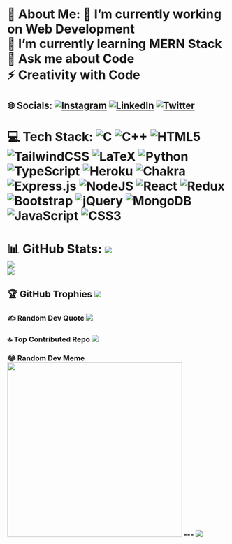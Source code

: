 
# 💫 About Me: 🔭 I’m currently working on Web Development<br>🌱 I’m currently learning MERN Stack<br>💬 Ask me about Code<br>⚡ Creativity with Code 

## 🌐 Socials: [![Instagram](https://img.shields.io/badge/Instagram-%23E4405F.svg?logo=Instagram&logoColor=white)](https://instagram.com/rishvantsp) [![LinkedIn](https://img.shields.io/badge/LinkedIn-%230077B5.svg?logo=linkedin&logoColor=white)](https://linkedin.com/in/rishvant-singh) [![Twitter](https://img.shields.io/badge/Twitter-%231DA1F2.svg?logo=Twitter&logoColor=white)](https://twitter.com/RishvantSingh) 

# 💻 Tech Stack: ![C](https://img.shields.io/badge/c-%2300599C.svg?style=for-the-badge&logo=c&logoColor=white) ![C++](https://img.shields.io/badge/c++-%2300599C.svg?style=for-the-badge&logo=c%2B%2B&logoColor=white) ![HTML5](https://img.shields.io/badge/html5-%23E34F26.svg?style=for-the-badge&logo=html5&logoColor=white) ![TailwindCSS](https://img.shields.io/badge/tailwindcss-%2338B2AC.svg?style=for-the-badge&logo=tailwind-css&logoColor=white) ![LaTeX](https://img.shields.io/badge/latex-%23008080.svg?style=for-the-badge&logo=latex&logoColor=white) ![Python](https://img.shields.io/badge/python-3670A0?style=for-the-badge&logo=python&logoColor=ffdd54) ![TypeScript](https://img.shields.io/badge/typescript-%23007ACC.svg?style=for-the-badge&logo=typescript&logoColor=white) ![Heroku](https://img.shields.io/badge/heroku-%23430098.svg?style=for-the-badge&logo=heroku&logoColor=white) ![Chakra](https://img.shields.io/badge/chakra-%234ED1C5.svg?style=for-the-badge&logo=chakraui&logoColor=white) ![Express.js](https://img.shields.io/badge/express.js-%23404d59.svg?style=for-the-badge&logo=express&logoColor=%2361DAFB) ![NodeJS](https://img.shields.io/badge/node.js-6DA55F?style=for-the-badge&logo=node.js&logoColor=white) ![React](https://img.shields.io/badge/react-%2320232a.svg?style=for-the-badge&logo=react&logoColor=%2361DAFB) ![Redux](https://img.shields.io/badge/redux-%23593d88.svg?style=for-the-badge&logo=redux&logoColor=white) ![Bootstrap](https://img.shields.io/badge/bootstrap-%238511FA.svg?style=for-the-badge&logo=bootstrap&logoColor=white) ![jQuery](https://img.shields.io/badge/jquery-%230769AD.svg?style=for-the-badge&logo=jquery&logoColor=white) ![MongoDB](https://img.shields.io/badge/MongoDB-%234ea94b.svg?style=for-the-badge&logo=mongodb&logoColor=white) ![JavaScript](https://img.shields.io/badge/javascript-%23323330.svg?style=for-the-badge&logo=javascript&logoColor=%23F7DF1E) ![CSS3](https://img.shields.io/badge/css3-%231572B6.svg?style=for-the-badge&logo=css3&logoColor=white) 

# 📊 GitHub Stats: ![](https://github-readme-stats.vercel.app/api?username=rishvant&theme=dark&hide_border=false&include_all_commits=true&count_private=false)<br/> ![](https://github-readme-streak-stats.herokuapp.com/?user=rishvant&theme=dark&hide_border=false)<br/> ![](https://github-readme-stats.vercel.app/api/top-langs/?username=rishvant&theme=dark&hide_border=false&include_all_commits=true&count_private=false&layout=compact) 

## 🏆 GitHub Trophies ![](https://github-profile-trophy.vercel.app/?username=rishvant&theme=radical&no-frame=false&no-bg=false&margin-w=4) 

### ✍️ Random Dev Quote ![](https://quotes-github-readme.vercel.app/api?type=vetical&theme=radical) 

### 🔝 Top Contributed Repo ![](https://github-contributor-stats.vercel.app/api?username=rishvant&limit=5&theme=dark&combine_all_yearly_contributions=true) 

### 😂 Random Dev Meme <img src='https://randommeme-five.vercel.app/' style="height: 400px;"/> --- [![](https://visitcount.itsvg.in/api?id=rishvant&icon=5&color=1)](https://visitcount.itsvg.in)
